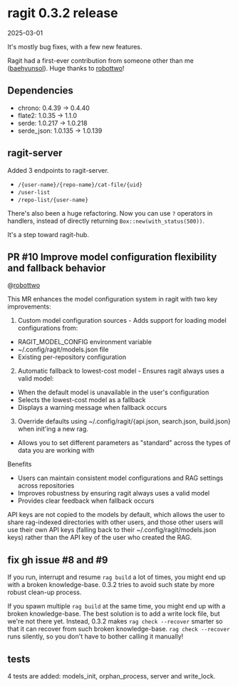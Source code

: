 # ragit 0.3.2 release

2025-03-01

It's mostly bug fixes, with a few new features.

Ragit had a first-ever contribution from someone other than me ([baehyunsol]). Huge thanks to [robottwo]!

[baehyunsol]: https://github.com/baehyunsol
[robottwo]: https://github.com/robottwo

## Dependencies

- chrono: 0.4.39 -> 0.4.40
- flate2: 1.0.35 -> 1.1.0
- serde: 1.0.217 -> 1.0.218
- serde_json: 1.0.135 -> 1.0.139

## ragit-server

Added 3 endpoints to ragit-server.

- `/{user-name}/{repo-name}/cat-file/{uid}`
- `/user-list`
- `/repo-list/{user-name}`

There's also been a huge refactoring. Now you can use `?` operators in handlers, instead of directly returning `Box::new(with_status(500))`.

It's a step toward ragit-hub.

## PR #10 Improve model configuration flexibility and fallback behavior

@[robottwo]

This MR enhances the model configuration system in ragit with two key improvements:

1. Custom model configuration sources - Adds support for loading model configurations from:

- RAGIT_MODEL_CONFIG environment variable
- ~/.config/ragit/models.json file
- Existing per-repository configuration

2. Automatic fallback to lowest-cost model - Ensures ragit always uses a valid model:

- When the default model is unavailable in the user's configuration
- Selects the lowest-cost model as a fallback
- Displays a warning message when fallback occurs

3. Override defaults using ~/.config/ragit/{api.json, search.json, build.json} when init'ing a new rag.

- Allows you to set different parameters as "standard" across the types of data you are working with

Benefits

- Users can maintain consistent model configurations and RAG settings across repositories
- Improves robustness by ensuring ragit always uses a valid model
- Provides clear feedback when fallback occurs

API keys are not copied to the models by default, which allows the user to share rag-indexed directories with other users, and those other users will use their own API keys (falling back to their ~/.config/ragit/models.json keys) rather than the API key of the user who created the RAG.

## fix gh issue #8 and #9

If you run, interrupt and resume `rag build` a lot of times, you might end up with a broken knowledge-base. 0.3.2 tries to avoid such state by more robust clean-up process.

If you spawn multiple `rag build` at the same time, you might end up with a broken knowledge-base. The best solution is to add a write lock file, but we're not there yet. Instead, 0.3.2 makes `rag check --recover` smarter so that it can recover from such broken knowledge-base. `rag check --recover` runs silently, so you don't have to bother calling it manually!

## tests

4 tests are added: models_init, orphan_process, server and write_lock.
